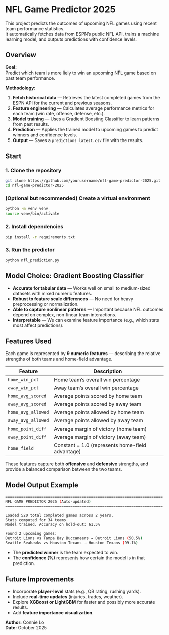 # NFL Game Predictor 2025

This project predicts the outcomes of upcoming NFL games using recent team performance statistics.  
It automatically fetches data from ESPN’s public NFL API, trains a machine learning model, and outputs predictions with confidence levels.


## Overview

**Goal:**  
Predict which team is more liely to win an upcoming NFL game based on past team performance.

**Methodology:**  
1. **Fetch historical data** — Retrieves the latest completed games from the ESPN API for the current and previous seasons.  
2. **Feature engineering** — Calculates average performance metrics for each team (win rate, offense, defense, etc.).  
3. **Model training** — Uses a Gradient Boosting Classifier to learn patterns from past results.  
4. **Prediction** — Applies the trained model to upcoming games to predict winners and confidence levels.  
5. **Output** — Saves a `predictions_latest.csv` file with the results.



## Start
### 1. Clone the repository
```bash
git clone https://github.com/yourusername/nfl-game-predictor-2025.git
cd nfl-game-predictor-2025
```

### (Optional but recommended) Create a virtual environment
```bash
python -m venv venv
source venv/bin/activate
```

### 2. Install dependencies
```bash
pip install -r requirements.txt
```

### 3. Run the predictor
```bash
python nfl_prediction.py
```



## Model Choice: Gradient Boosting Classifier
- **Accurate for tabular data** — Works well on small to medium-sized datasets with mixed numeric features.  
- **Robust to feature scale differences** — No need for heavy preprocessing or normalization.  
- **Able to capture nonlinear patterns** — Important because NFL outcomes depend on complex, non-linear team interactions.  
- **Interpretable** — We can examine feature importance (e.g., which stats most affect predictions).



## Features Used

Each game is represented by **9 numeric features** — describing the relative strengths of both teams and home-field advantage.

| Feature | Description |
|----------|-------------|
| `home_win_pct` | Home team’s overall win percentage |
| `away_win_pct` | Away team’s overall win percentage |
| `home_avg_scored` | Average points scored by home team |
| `away_avg_scored` | Average points scored by away team |
| `home_avg_allowed` | Average points allowed by home team |
| `away_avg_allowed` | Average points allowed by away team |
| `home_point_diff` | Average margin of victory (home team) |
| `away_point_diff` | Average margin of victory (away team) |
| `home_field` | Constant = 1.0 (represents home-field advantage) |

These features capture both **offensive** and **defensive** strengths, and provide a balanced comparison between the two teams.



## Model Output Example
```bash
======================================================================
NFL GAME PREDICTOR 2025 (Auto-updated)
====================================================================== 

Loaded 520 total completed games across 2 years.
Stats computed for 34 teams.
Model trained. Accuracy on hold-out: 61.5%

Found 2 upcoming games:
Detroit Lions vs Tampa Bay Buccaneers → Detroit Lions (50.5%)
Seattle Seahawks vs Houston Texans → Houston Texans (99.1%)
```
- The **predicted winner** is the team expected to win.  
- The **confidence (%)** represents how certain the model is in that prediction.  



## Future Improvements
- Incorporate **player-level** stats (e.g., QB rating, rushing yards).  
- Include **real-time updates** (injuries, trades, weather).  
- Explore **XGBoost or LightGBM** for faster and possibly more accurate results.  
- Add **feature importance visualization**.



**Author:** Connie Lo  
**Date:** October 2025
